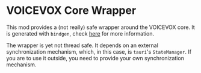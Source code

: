 # VOICEVOX Core Wrapper

This mod provides a (not really) safe wrapper around the VOICEVOX core. It is generated with `bindgen`, check [here](./binding/README.md) for more information.

The wrapper is yet not thread safe. It depends on an external synchronization mechanism, which, in this case, is `tauri`'s `StateManager`. If you are to use it outside, you need to provide your own synchronization mechanism.
